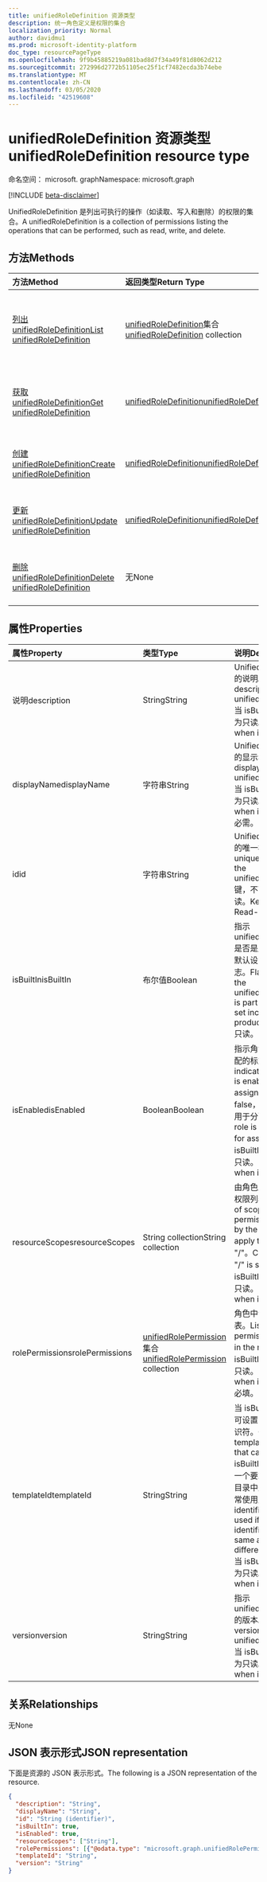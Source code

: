 ```yaml
---
title: unifiedRoleDefinition 资源类型
description: 统一角色定义是权限的集合
localization_priority: Normal
author: davidmu1
ms.prod: microsoft-identity-platform
doc_type: resourcePageType
ms.openlocfilehash: 9f9b45885219a081bad8d7f34a49f81d8062d212
ms.sourcegitcommit: 272996d2772b51105ec25f1cf7482ecda3b74ebe
ms.translationtype: MT
ms.contentlocale: zh-CN
ms.lasthandoff: 03/05/2020
ms.locfileid: "42519608"
---
```

# <a name="unifiedroledefinition-resource-type"></a><span data-ttu-id="d8863-103">unifiedRoleDefinition 资源类型</span><span class="sxs-lookup"><span data-stu-id="d8863-103">unifiedRoleDefinition resource type</span></span>

<span data-ttu-id="d8863-104">命名空间： microsoft. graph</span><span class="sxs-lookup"><span data-stu-id="d8863-104">Namespace: microsoft.graph</span></span>

[!INCLUDE [beta-disclaimer](../../includes/beta-disclaimer.md)]

<span data-ttu-id="d8863-105">UnifiedRoleDefinition 是列出可执行的操作（如读取、写入和删除）的权限的集合。</span><span class="sxs-lookup"><span data-stu-id="d8863-105">A unifiedRoleDefinition is a collection of permissions listing the operations that can be performed, such as read, write, and delete.</span></span>

## <a name="methods"></a><span data-ttu-id="d8863-106">方法</span><span class="sxs-lookup"><span data-stu-id="d8863-106">Methods</span></span>

| <span data-ttu-id="d8863-107">方法</span><span class="sxs-lookup"><span data-stu-id="d8863-107">Method</span></span>       | <span data-ttu-id="d8863-108">返回类型</span><span class="sxs-lookup"><span data-stu-id="d8863-108">Return Type</span></span> | <span data-ttu-id="d8863-109">说明</span><span class="sxs-lookup"><span data-stu-id="d8863-109">Description</span></span> |
|:-------------|:------------|:------------|
| [<span data-ttu-id="d8863-110">列出 unifiedRoleDefinition</span><span class="sxs-lookup"><span data-stu-id="d8863-110">List unifiedRoleDefinition</span></span>](../api/rbacapplication-list-roledefinitions.md) | <span data-ttu-id="d8863-111">[unifiedRoleDefinition](unifiedroledefinition.md)集合</span><span class="sxs-lookup"><span data-stu-id="d8863-111">[unifiedRoleDefinition](unifiedroledefinition.md) collection</span></span> | <span data-ttu-id="d8863-112">读取 unifiedRoleDefinition 对象及其属性的列表。</span><span class="sxs-lookup"><span data-stu-id="d8863-112">Read a list of unifiedRoleDefinition objects, and their properties.</span></span> |
| [<span data-ttu-id="d8863-113">获取 unifiedRoleDefinition</span><span class="sxs-lookup"><span data-stu-id="d8863-113">Get unifiedRoleDefinition</span></span>](../api/unifiedroledefinition-get.md) | [<span data-ttu-id="d8863-114">unifiedRoleDefinition</span><span class="sxs-lookup"><span data-stu-id="d8863-114">unifiedRoleDefinition</span></span>](unifiedroledefinition.md) | <span data-ttu-id="d8863-115">读取 unifiedRoleDefinition 对象的属性。</span><span class="sxs-lookup"><span data-stu-id="d8863-115">Read the properties of a unifiedRoleDefinition object.</span></span> |
| [<span data-ttu-id="d8863-116">创建 unifiedRoleDefinition</span><span class="sxs-lookup"><span data-stu-id="d8863-116">Create unifiedRoleDefinition</span></span>](../api/rbacapplication-post-roledefinitions.md) | [<span data-ttu-id="d8863-117">unifiedRoleDefinition</span><span class="sxs-lookup"><span data-stu-id="d8863-117">unifiedRoleDefinition</span></span>](unifiedroledefinition.md) | <span data-ttu-id="d8863-118">创建 unifiedRoleDefinition 对象。</span><span class="sxs-lookup"><span data-stu-id="d8863-118">Create a unifiedRoleDefinition object.</span></span> |
| [<span data-ttu-id="d8863-119">更新 unifiedRoleDefinition</span><span class="sxs-lookup"><span data-stu-id="d8863-119">Update unifiedRoleDefinition</span></span>](../api/unifiedroledefinition-update.md) | [<span data-ttu-id="d8863-120">unifiedRoleDefinition</span><span class="sxs-lookup"><span data-stu-id="d8863-120">unifiedRoleDefinition</span></span>](unifiedroledefinition.md) | <span data-ttu-id="d8863-121">更新 unifiedRoleDefinition 对象。</span><span class="sxs-lookup"><span data-stu-id="d8863-121">Update a unifiedRoleDefinition object.</span></span> |
| [<span data-ttu-id="d8863-122">删除 unifiedRoleDefinition</span><span class="sxs-lookup"><span data-stu-id="d8863-122">Delete unifiedRoleDefinition</span></span>](../api/unifiedroledefinition-delete.md) | <span data-ttu-id="d8863-123">无</span><span class="sxs-lookup"><span data-stu-id="d8863-123">None</span></span> | <span data-ttu-id="d8863-124">删除 unifiedRoleDefinition 对象。</span><span class="sxs-lookup"><span data-stu-id="d8863-124">Delete a unifiedRoleDefinition object.</span></span> |

## <a name="properties"></a><span data-ttu-id="d8863-125">属性</span><span class="sxs-lookup"><span data-stu-id="d8863-125">Properties</span></span>

| <span data-ttu-id="d8863-126">属性</span><span class="sxs-lookup"><span data-stu-id="d8863-126">Property</span></span>     | <span data-ttu-id="d8863-127">类型</span><span class="sxs-lookup"><span data-stu-id="d8863-127">Type</span></span>        | <span data-ttu-id="d8863-128">说明</span><span class="sxs-lookup"><span data-stu-id="d8863-128">Description</span></span> |
|:-------------|:------------|:------------|
|<span data-ttu-id="d8863-129">说明</span><span class="sxs-lookup"><span data-stu-id="d8863-129">description</span></span>|<span data-ttu-id="d8863-130">String</span><span class="sxs-lookup"><span data-stu-id="d8863-130">String</span></span>| <span data-ttu-id="d8863-131">UnifiedRoleDefinition 的说明。</span><span class="sxs-lookup"><span data-stu-id="d8863-131">The description for the unifiedRoleDefinition.</span></span> <span data-ttu-id="d8863-132">当 isBuiltIn 为 true 时为只读。</span><span class="sxs-lookup"><span data-stu-id="d8863-132">Read-only when isBuiltIn is true.</span></span> |
|<span data-ttu-id="d8863-133">displayName</span><span class="sxs-lookup"><span data-stu-id="d8863-133">displayName</span></span>|<span data-ttu-id="d8863-134">字符串</span><span class="sxs-lookup"><span data-stu-id="d8863-134">String</span></span>| <span data-ttu-id="d8863-135">UnifiedRoleDefinition 的显示名称。</span><span class="sxs-lookup"><span data-stu-id="d8863-135">The display name for the unifiedRoleDefinition.</span></span> <span data-ttu-id="d8863-136">当 isBuiltIn 为 true 时为只读。</span><span class="sxs-lookup"><span data-stu-id="d8863-136">Read-only when isBuiltIn is true.</span></span> <span data-ttu-id="d8863-137">必需。</span><span class="sxs-lookup"><span data-stu-id="d8863-137">Required.</span></span>|
|<span data-ttu-id="d8863-138">id</span><span class="sxs-lookup"><span data-stu-id="d8863-138">id</span></span>|<span data-ttu-id="d8863-139">字符串</span><span class="sxs-lookup"><span data-stu-id="d8863-139">String</span></span>| <span data-ttu-id="d8863-140">UnifiedRoleDefinition 的唯一标识符。</span><span class="sxs-lookup"><span data-stu-id="d8863-140">The unique identifier for the unifiedRoleDefinition.</span></span> <span data-ttu-id="d8863-141">键，不可为 null，只读。</span><span class="sxs-lookup"><span data-stu-id="d8863-141">Key, not nullable, Read-only.</span></span> |
|<span data-ttu-id="d8863-142">isBuiltIn</span><span class="sxs-lookup"><span data-stu-id="d8863-142">isBuiltIn</span></span>|<span data-ttu-id="d8863-143">布尔值</span><span class="sxs-lookup"><span data-stu-id="d8863-143">Boolean</span></span>| <span data-ttu-id="d8863-144">指示 unifiedRoleDefinition 是否是产品或自定义的默认设置的一部分的标志。</span><span class="sxs-lookup"><span data-stu-id="d8863-144">Flag indicating if the unifiedRoleDefinition is part of the default set included with the product or custom.</span></span> <span data-ttu-id="d8863-145">只读。</span><span class="sxs-lookup"><span data-stu-id="d8863-145">Read-only.</span></span> |
|<span data-ttu-id="d8863-146">isEnabled</span><span class="sxs-lookup"><span data-stu-id="d8863-146">isEnabled</span></span>|<span data-ttu-id="d8863-147">Boolean</span><span class="sxs-lookup"><span data-stu-id="d8863-147">Boolean</span></span>| <span data-ttu-id="d8863-148">指示角色是否已启用分配的标志。</span><span class="sxs-lookup"><span data-stu-id="d8863-148">Flag indicating if the role is enabled for assignment.</span></span> <span data-ttu-id="d8863-149">如果为 false，则该角色不可用于分配。</span><span class="sxs-lookup"><span data-stu-id="d8863-149">If false the role is not available for assignment.</span></span> <span data-ttu-id="d8863-150">当 isBuiltIn 为 true 时为只读。</span><span class="sxs-lookup"><span data-stu-id="d8863-150">Read-only when isBuiltIn is true.</span></span> |
|<span data-ttu-id="d8863-151">resourceScopes</span><span class="sxs-lookup"><span data-stu-id="d8863-151">resourceScopes</span></span>|<span data-ttu-id="d8863-152">String collection</span><span class="sxs-lookup"><span data-stu-id="d8863-152">String collection</span></span>| <span data-ttu-id="d8863-153">由角色定义授予的范围权限列表应用于。</span><span class="sxs-lookup"><span data-stu-id="d8863-153">List of scopes permissions granted by the role definition apply to.</span></span> <span data-ttu-id="d8863-154">目前仅支持 "/"。</span><span class="sxs-lookup"><span data-stu-id="d8863-154">Currently only "/" is supported.</span></span> <span data-ttu-id="d8863-155">当 isBuiltIn 为 true 时为只读。</span><span class="sxs-lookup"><span data-stu-id="d8863-155">Read-only when isBuiltIn is true.</span></span> |
|<span data-ttu-id="d8863-156">rolePermissions</span><span class="sxs-lookup"><span data-stu-id="d8863-156">rolePermissions</span></span>|<span data-ttu-id="d8863-157">[unifiedRolePermission](unifiedrolepermission.md)集合</span><span class="sxs-lookup"><span data-stu-id="d8863-157">[unifiedRolePermission](unifiedrolepermission.md) collection</span></span>| <span data-ttu-id="d8863-158">角色中包含的权限的列表。</span><span class="sxs-lookup"><span data-stu-id="d8863-158">List of permissions included in the role.</span></span> <span data-ttu-id="d8863-159">当 isBuiltIn 为 true 时为只读。</span><span class="sxs-lookup"><span data-stu-id="d8863-159">Read-only when isBuiltIn is true.</span></span> <span data-ttu-id="d8863-160">必填。</span><span class="sxs-lookup"><span data-stu-id="d8863-160">Required.</span></span> |
|<span data-ttu-id="d8863-161">templateId</span><span class="sxs-lookup"><span data-stu-id="d8863-161">templateId</span></span>|<span data-ttu-id="d8863-162">String</span><span class="sxs-lookup"><span data-stu-id="d8863-162">String</span></span>| <span data-ttu-id="d8863-163">当 isBuiltIn 为 false 时可设置的自定义模板标识符。</span><span class="sxs-lookup"><span data-stu-id="d8863-163">Custom template identifier that can be set when isBuiltIn is false.</span></span> <span data-ttu-id="d8863-164">如果一个要求标识符在不同目录中是相同的，则通常使用此标识符。</span><span class="sxs-lookup"><span data-stu-id="d8863-164">This identifier is typically used if one needs an identifier to be the same across different directories.</span></span> <span data-ttu-id="d8863-165">当 isBuiltIn 为 true 时为只读。</span><span class="sxs-lookup"><span data-stu-id="d8863-165">Read-only when isBuiltIn is true.</span></span> |
|<span data-ttu-id="d8863-166">version</span><span class="sxs-lookup"><span data-stu-id="d8863-166">version</span></span>|<span data-ttu-id="d8863-167">String</span><span class="sxs-lookup"><span data-stu-id="d8863-167">String</span></span>| <span data-ttu-id="d8863-168">指示 unifiedRoleDefinition 的版本。</span><span class="sxs-lookup"><span data-stu-id="d8863-168">Indicates version of the unifiedRoleDefinition.</span></span> <span data-ttu-id="d8863-169">当 isBuiltIn 为 true 时为只读。</span><span class="sxs-lookup"><span data-stu-id="d8863-169">Read-only when isBuiltIn is true.</span></span>|

## <a name="relationships"></a><span data-ttu-id="d8863-170">关系</span><span class="sxs-lookup"><span data-stu-id="d8863-170">Relationships</span></span>

<span data-ttu-id="d8863-171">无</span><span class="sxs-lookup"><span data-stu-id="d8863-171">None</span></span>

## <a name="json-representation"></a><span data-ttu-id="d8863-172">JSON 表示形式</span><span class="sxs-lookup"><span data-stu-id="d8863-172">JSON representation</span></span>

<span data-ttu-id="d8863-173">下面是资源的 JSON 表示形式。</span><span class="sxs-lookup"><span data-stu-id="d8863-173">The following is a JSON representation of the resource.</span></span>

<!-- {
  "blockType": "resource",
  "optionalProperties": [

  ],
  "@odata.type": "microsoft.graph.unifiedRoleDefinition",
  "baseType": "",
  "keyProperty": "id"
}-->

```json
{
  "description": "String",
  "displayName": "String",
  "id": "String (identifier)",
  "isBuiltIn": true,
  "isEnabled": true,
  "resourceScopes": ["String"],
  "rolePermissions": [{"@odata.type": "microsoft.graph.unifiedRolePermission"}],
  "templateId": "String",
  "version": "String"
}
```

<!-- uuid: 16cd6b66-4b1a-43a1-adaf-3a886856ed98
2019-02-04 14:57:30 UTC -->
<!-- {
  "type": "#page.annotation",
  "description": "unifiedRoleDefinition resource",
  "keywords": "",
  "section": "documentation",
  "tocPath": ""
}-->
